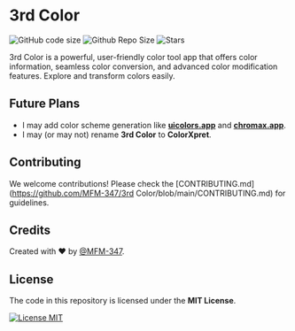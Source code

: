 # 3rd Color

![GitHub code size](https://img.shields.io/github/languages/code-size/MFM-347/3rd-Color?style=for-the-badge&color=505B92) <!-- Just for having extra focus on app size -->
![Github Repo Size](https://img.shields.io/github/repo-size/MFM-347/3rd-Color?style=for-the-badge&color=505B92) <!-- Just for having extra focus on app size -->
![Stars](https://img.shields.io/github/stars/MFM-347/3rd-COlor?color=blue&style=for-the-badge)

3rd Color is a powerful, user-friendly color tool app that offers color information, seamless color conversion, and advanced color modification features. Explore and transform colors easily.

## Future Plans

- I may add color scheme generation like **[uicolors.app](https://uicolors.app/)** and **[chromax.app](https://www.chromax.app/)**.
- I may (or may not) rename **3rd Color** to **ColorXpret**.

## Contributing

We welcome contributions! Please check the [CONTRIBUTING.md](https://github.com/MFM-347/3rd Color/blob/main/CONTRIBUTING.md) for guidelines.

## Credits

Created with ❤️ by [@MFM-347](https://github.com/mfm-347).

## License

The code in this repository is licensed under the **MIT License**.

[![License MIT](https://img.shields.io/badge/License-MIT-green.svg)](./LICENSE)
